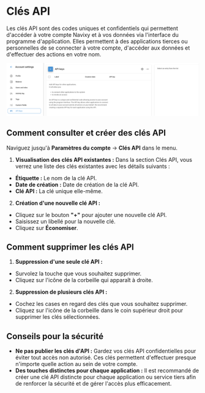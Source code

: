 # Clés API

Les clés API sont des codes uniques et confidentiels qui permettent d'accéder à votre compte Navixy et à vos données via l'interface du programme d'application. Elles permettent à des applications tierces ou personnelles de se connecter à votre compte, d'accéder aux données et d'effectuer des actions en votre nom.

![](../../guide-de-litilizateur/compte/attachments/image-20240718-175024.png)

## Comment consulter et créer des clés API

Naviguez jusqu'à **Paramètres du compte** → **Clés API** dans le menu.

1. **Visualisation des clés API existantes :** Dans la section Clés API, vous verrez une liste des clés existantes avec les détails suivants :

* **Étiquette :** Le nom de la clé API.
* **Date de création :** Date de création de la clé API.
* **Clé API :** La clé unique elle-même.

2. **Création d'une nouvelle clé API :**

* Cliquez sur le bouton **"+"** pour ajouter une nouvelle clé API.
* Saisissez un libellé pour la nouvelle clé.
* Cliquez sur **Économiser**.

## Comment supprimer les clés API

1. **Suppression d'une seule clé API :**

* Survolez la touche que vous souhaitez supprimer.
* Cliquez sur l'icône de la corbeille qui apparaît à droite.

2. **Suppression de plusieurs clés API :**

* Cochez les cases en regard des clés que vous souhaitez supprimer.
* Cliquez sur l'icône de la corbeille dans le coin supérieur droit pour supprimer les clés sélectionnées.

## Conseils pour la sécurité

* **Ne pas publier les clés d'API :** Gardez vos clés API confidentielles pour éviter tout accès non autorisé. Ces clés permettent d'effectuer presque n'importe quelle action au sein de votre compte.
* **Des touches distinctes pour chaque application :** Il est recommandé de créer une clé API distincte pour chaque application ou service tiers afin de renforcer la sécurité et de gérer l'accès plus efficacement.
